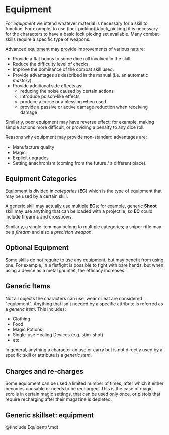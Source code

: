 # Equipment

For *equipment* we intend whatever material is necessary for a skill to function.
For example, to use (lock picking)[#lock_picking] it is necessary for the characters to have a 
basic lock picking set available. Many combat skills require a specific type of weapons.

Advanced equipment may provide improvements of various nature:

* Provide a flat bonus to some dice roll involved in the skill.
* Reduce the difficulty level of checks.
* Improve the dominance of the combat skill used.
* Provide advantages as described in the manual (i.e. an automatic *mastery*).
* Provide additional side effects as:
  * reducing the noise caused by certain actions
  * introduce poison-like effects
  * produce a curse or a blessing when used
  * provide a passive or active damage reduction when receiving damage

Similarly, poor equipment may have reverse effect; for example, 
making simple actions more difficult, or providing a penalty to any dice roll.

Reasons why equipment may provide non-standard advantages are:

* Manufacture quality
* Magic
* Explicit upgrades
* Setting anachronism (coming from the future / a different place).

## Equipment Categories

Equipment is divided in *categories* (**EC**) which is the type of equipment that may be used
by a certain skill. 

A generic skill may actually use multiple **EC**s; for example, generic
**Shoot** skill may use anything that can be loaded with a projectile, so **EC** could include
firearms and crossbows.

Similarly, a single item may belong to multiple categories; a sniper rifle may be a *firearm* and
also a *precision weapon*.

## Optional Equipment

Some skills do not require to use any equipment, but may benefit from using one. For
example, in a fistfight is possible to fight with bare hands, but when using a device
as a metal gauntlet, the efficacy increases. 

## Generic Items

Not all objects the characters can use, wear or eat are considered "equipment". Anything that
isn't needed by a specific attribute is referred as a *generic item*. This includes:

* Clothing
* Food
* Magic Potions
* Single-use Healing Devices (e.g. stim-shot)
* etc.

In general, anything a character an use or carry but is not directly used by a specific skill or
attribute is a *generic item*.

## Charges and re-charges

Some equipment can be used a limited number of times, after which it either becomes unusable or
needs to be recharged. This is the case of magic scrolls in certain magic settings, that can be
used only once, or pistols that require recharging after their magazine is depleted.

## Generic skillset: equipment

@(include Equipent/*.md)
